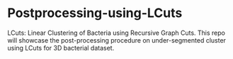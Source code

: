# Postprocessing-using-LCuts
LCuts: Linear Clustering of Bacteria using Recursive Graph Cuts. This repo will showcase the post-processing procedure on under-segmented cluster using LCuts for 3D bacterial dataset.
